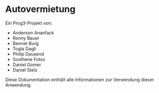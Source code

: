 # Autovermietung
Ein Prog3-Projekt von:

- Anderson Ananfack
- Ronny Bauer
- Bennet Burg
- Togla Dagli
- Philip Dausend
- Sosthene Fotso
- Daniel Gomer
- Daniel Stelz

Diese Dokumentation enthält alle Informationen zur Verwendung dieser Anwendung.